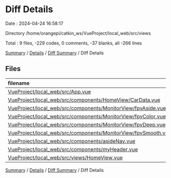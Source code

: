 # Diff Details

Date : 2024-04-24 16:58:17

Directory /home/orangepi/catkin_ws/VueProject/local_web/src/views

Total : 9 files,  -229 codes, 0 comments, -37 blanks, all -266 lines

[Summary](results.md) / [Details](details.md) / [Diff Summary](diff.md) / Diff Details

## Files
| filename | language | code | comment | blank | total |
| :--- | :--- | ---: | ---: | ---: | ---: |
| [VueProject/local_web/src/App.vue](/VueProject/local_web/src/App.vue) | vue | -40 | 0 | -4 | -44 |
| [VueProject/local_web/src/components/HomeView/CarData.vue](/VueProject/local_web/src/components/HomeView/CarData.vue) | vue | -6 | 0 | -9 | -15 |
| [VueProject/local_web/src/components/MonitorView/fpvAside.vue](/VueProject/local_web/src/components/MonitorView/fpvAside.vue) | vue | -46 | 0 | -4 | -50 |
| [VueProject/local_web/src/components/MonitorView/fpvColor.vue](/VueProject/local_web/src/components/MonitorView/fpvColor.vue) | vue | -17 | 0 | -3 | -20 |
| [VueProject/local_web/src/components/MonitorView/fpvDeep.vue](/VueProject/local_web/src/components/MonitorView/fpvDeep.vue) | vue | -18 | 0 | -4 | -22 |
| [VueProject/local_web/src/components/MonitorView/fpvSmooth.vue](/VueProject/local_web/src/components/MonitorView/fpvSmooth.vue) | vue | -18 | 0 | -4 | -22 |
| [VueProject/local_web/src/components/asideNav.vue](/VueProject/local_web/src/components/asideNav.vue) | vue | -79 | 0 | -5 | -84 |
| [VueProject/local_web/src/components/myHeader.vue](/VueProject/local_web/src/components/myHeader.vue) | vue | -18 | 0 | -4 | -22 |
| [VueProject/local_web/src/views/HomeView.vue](/VueProject/local_web/src/views/HomeView.vue) | vue | 13 | 0 | 0 | 13 |

[Summary](results.md) / [Details](details.md) / [Diff Summary](diff.md) / Diff Details